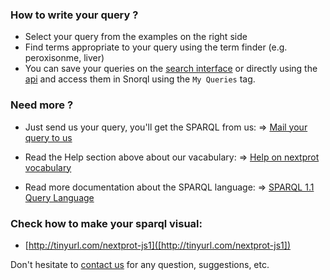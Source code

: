 ### How to write your query ?
* Select your query from the examples on the right side
* Find terms appropriate to your query using the term finder (e.g. peroxisonme, liver)
* You can save your queries on the <a target="_blank" href="https://search.nextprot.org"> search interface</a> or directly using the <a target="_blank" href="https://api.nextprot.org">api</a> and access them in Snorql using the `My Queries` tag.
 
### Need more ?
* Just send us your query, you'll get the SPARQL from us: => [Mail your query to us](mailto:ndu@isb-sib.ch?Subject=Request%20for%20SPARQL%20query)

* Read the Help section above about our vacabulary: => [Help on nextprot vocabulary](/help/doc/introduction)

* Read more documentation about the SPARQL language: => [SPARQL 1.1 Query Language](http://www.w3.org/TR/sparql11-query)

### Check how to make your sparql visual:
* [http://tinyurl.com/nextprot-js1]([http://tinyurl.com/nextprot-js1])


Don't hesitate to [contact us](http://www.nextprot.org/contact/us) for any question, suggestions, etc.


